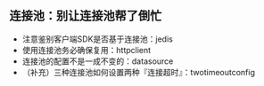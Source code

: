 ## 连接池：别让连接池帮了倒忙
- 注意鉴别客户端SDK是否基于连接池：jedis
- 使用连接池务必确保复用：httpclient
- 连接池的配置不是一成不变的：datasource
- （补充）三种连接池如何设置两种『连接超时』：twotimeoutconfig
